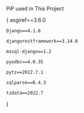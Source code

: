 PiP used in This Project

{
    asgiref==3.6.0

    Django==4.1.6

    djangorestframework==3.14.0

    mssql-django==1.2

    pyodbc==4.0.35

    pytz==2022.7.1

    sqlparse==0.4.3

    tzdata==2022.7

}
